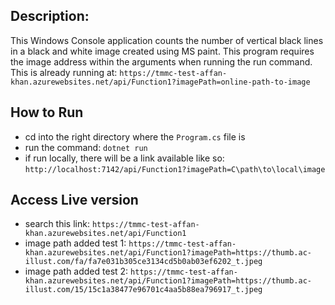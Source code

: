 ## Description:

This Windows Console application counts the number of vertical black lines in a black and white image created using MS paint. 
This program requires the image address within the arguments when running the run command. This is already running at:
`https://tmmc-test-affan-khan.azurewebsites.net/api/Function1?imagePath=online-path-to-image`

## How to Run
- cd into the right directory where the `Program.cs` file is
- run the command: `dotnet run`
- if run locally, there will be a link available like so: `http://localhost:7142/api/Function1?imagePath=C\path\to\local\image`


## Access Live version
- search this link: `https://tmmc-test-affan-khan.azurewebsites.net/api/Function1`
- image path added test 1: `https://tmmc-test-affan-khan.azurewebsites.net/api/Function1?imagePath=https://thumb.ac-illust.com/fa/fa7e031b305ce3134cd5b0ab03ef6202_t.jpeg`
- image path added test 2: `https://tmmc-test-affan-khan.azurewebsites.net/api/Function1?imagePath=https://thumb.ac-illust.com/15/15c1a38477e96701c4aa5b88ea796917_t.jpeg`
